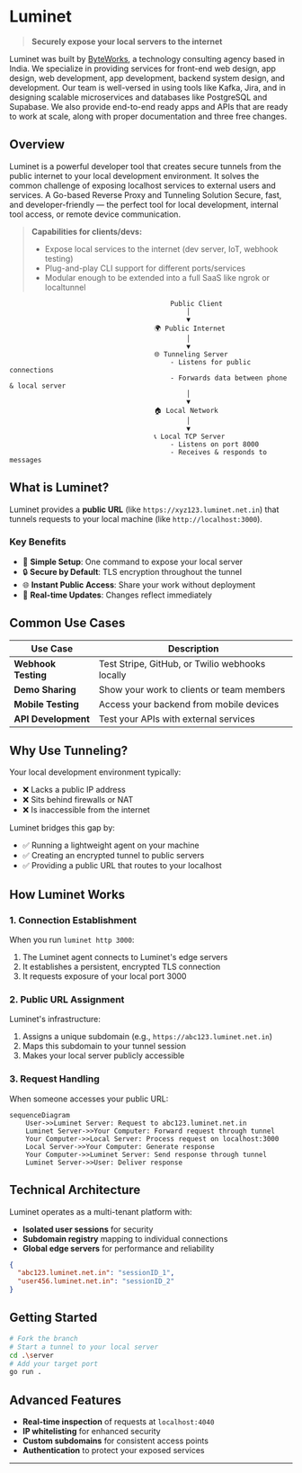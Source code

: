 # Luminet

> **Securely expose your local servers to the internet**

Luminet was built by [ByteWorks](https://byteworks.in), a technology consulting agency based in India. We specialize in providing services for front-end web design, app design, web development, app development, backend system design, and development. Our team is well-versed in using tools like Kafka, Jira, and in designing scalable microservices and databases like PostgreSQL and Supabase. We also provide end-to-end ready apps and APIs that are ready to work at scale, along with proper documentation and three free changes.

## Overview

Luminet is a powerful developer tool that creates secure tunnels from the public internet to your local development environment. It solves the common challenge of exposing localhost services to external users and services.
A Go-based Reverse Proxy and Tunneling Solution
Secure, fast, and developer-friendly — the perfect tool for local development, internal tool access, or remote device communication.
> **Capabilities for clients/devs:**
> - Expose local services to the internet (dev server, IoT, webhook testing)
> - Plug-and-play CLI support for different ports/services
> - Modular enough to be extended into a full SaaS like ngrok or localtunnel

```
                                        Public Client
                                            │
                                            ▼
                                    🌍 Public Internet
                                            │
                                            ▼
                                    🌐 Tunneling Server
                                        - Listens for public connections
                                        - Forwards data between phone & local server
                                            │
                                            ▼
                                    🏠 Local Network
                                            │
                                            ▼
                                    📞 Local TCP Server
                                        - Listens on port 8000
                                        - Receives & responds to messages
```

## What is Luminet?

Luminet provides a **public URL** (like `https://xyz123.luminet.net.in`) that tunnels requests to your local machine (like `http://localhost:3000`).

### Key Benefits

- 🚀 **Simple Setup**: One command to expose your local server
- 🔒 **Secure by Default**: TLS encryption throughout the tunnel
- 🌐 **Instant Public Access**: Share your work without deployment
- 🔄 **Real-time Updates**: Changes reflect immediately

## Common Use Cases

| Use Case | Description |
|----------|-------------|
| **Webhook Testing** | Test Stripe, GitHub, or Twilio webhooks locally |
| **Demo Sharing** | Show your work to clients or team members |
| **Mobile Testing** | Access your backend from mobile devices |
| **API Development** | Test your APIs with external services |

## Why Use Tunneling?

Your local development environment typically:

- ❌ Lacks a public IP address
- ❌ Sits behind firewalls or NAT
- ❌ Is inaccessible from the internet

Luminet bridges this gap by:

- ✅ Running a lightweight agent on your machine
- ✅ Creating an encrypted tunnel to public servers
- ✅ Providing a public URL that routes to your localhost

## How Luminet Works

### 1. Connection Establishment

When you run `luminet http 3000`:

1. The Luminet agent connects to Luminet's edge servers
2. It establishes a persistent, encrypted TLS connection
3. It requests exposure of your local port 3000

### 2. Public URL Assignment

Luminet's infrastructure:

1. Assigns a unique subdomain (e.g., `https://abc123.luminet.net.in`)
2. Maps this subdomain to your tunnel session
3. Makes your local server publicly accessible

### 3. Request Handling

When someone accesses your public URL:

```mermaid
sequenceDiagram
    User->>Luminet Server: Request to abc123.luminet.net.in
    Luminet Server->>Your Computer: Forward request through tunnel
    Your Computer->>Local Server: Process request on localhost:3000
    Local Server->>Your Computer: Generate response
    Your Computer->>Luminet Server: Send response through tunnel
    Luminet Server->>User: Deliver response
```

## Technical Architecture

Luminet operates as a multi-tenant platform with:

- **Isolated user sessions** for security
- **Subdomain registry** mapping to individual connections
- **Global edge servers** for performance and reliability

```json
{
  "abc123.luminet.net.in": "sessionID_1",
  "user456.luminet.net.in": "sessionID_2"
}
```

## Getting Started

```bash
# Fork the branch
# Start a tunnel to your local server
cd .\server
# Add your target port
go run .
```

## Advanced Features

- **Real-time inspection** of requests at `localhost:4040`
- **IP whitelisting** for enhanced security
- **Custom subdomains** for consistent access points
- **Authentication** to protect your exposed services

---

